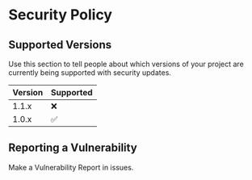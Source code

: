 # Security Policy

## Supported Versions

Use this section to tell people about which versions of your project are
currently being supported with security updates.

| Version | Supported          |
| ------- | ------------------ |
| 1.1.x   | :x:                |
| 1.0.x   | :white_check_mark: |

## Reporting a Vulnerability

Make a Vulnerability Report in issues.
